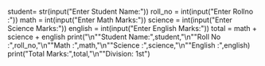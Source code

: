 student= str(input("Enter Student Name:"))
roll_no = int(input("Enter Rollno :"))
math = int(input("Enter Math Marks:"))
science = int(input("Enter Science Marks:"))
english = int(input("Enter English Marks:"))
total =  math + science + english
print("\n""Student Name:",student,"\n""Roll No :",roll_no,"\n""Math :",math,"\n""Science :",science,"\n""English :",english)
print("Total Marks:",total,"\n""Division: 1st")
